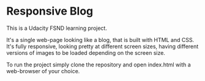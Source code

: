 # Responsive Blog
This is a Udacity FSND learning project.

It's a single web-page looking like a blog, that is built with HTML and CSS. It's fully responsive, looking pretty at different screen sizes, having different versions of images to be loaded depending on the screen size.

To run the project simply clone the repository and open index.html with a web-browser of your choice.
